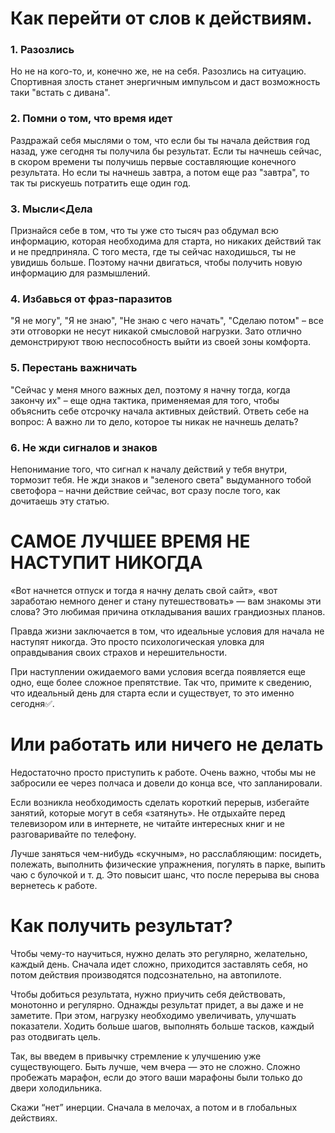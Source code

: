 # Как перейти от слов к действиям.

### 1. Разозлись
Но не на кого-то, и, конечно же, не на себя. Разозлись на ситуацию. Спортивная злость станет энергичным импульсом и даст возможность таки "встать с дивана".

### 2. Помни о том, что время идет
Раздражай себя мыслями о том, что если бы ты начала действия год назад, уже сегодня ты получила бы результат. Если ты начнешь сейчас, в скором времени ты получишь первые составляющие конечного результата. Но если ты начнешь завтра, а потом еще раз "завтра", то так ты рискуешь потратить еще один год.

### 3. Мысли<Дела
Признайся себе в том, что ты уже сто тысяч раз обдумал всю информацию, которая необходима для старта, но никаких действий так и не предприняла. С того места, где ты сейчас находишься, ты не увидишь больше. Поэтому начни двигаться, чтобы получить новую информацию для размышлений.

### 4. Избавься от фраз-паразитов
"Я не могу", "Я не знаю", "Не знаю с чего начать", "Сделаю потом" – все эти отговорки не несут никакой смысловой нагрузки. Зато отлично демонстрируют твою неспособность выйти из своей зоны комфорта.

### 5. Перестань важничать
"Сейчас у меня много важных дел, поэтому я начну тогда, когда закончу их" – еще одна тактика, применяемая для того, чтобы объяснить себе отсрочку начала активных действий. Ответь себе на вопрос: А важно ли то дело, которое ты никак не начнешь делать?

### 6. Не жди сигналов и знаков
Непонимание того, что сигнал к началу действий у тебя внутри, тормозит тебя. Не жди знаков и "зеленого света" выдуманного тобой светофора – начни действие сейчас, вот сразу после того, как дочитаешь эту статью.

# САМОЕ ЛУЧШЕЕ ВРЕМЯ НЕ НАСТУПИТ НИКОГДА

«Вот начнется отпуск и тогда я начну делать свой сайт», «вот заработаю немного денег и стану путешествовать» — вам знакомы эти слова? Это любимая причина откладывания ваших грандиозных планов.

Правда жизни заключается в том, что идеальные условия для начала не наступят никогда. Это просто психологическая уловка для оправдывания своих страхов и нерешительности.

При наступлении ожидаемого вами условия всегда появляется еще одно, еще более сложное препятствие. Так что, примите к сведению, что идеальный день для старта если и существует, то это именно сегодня✅.


# Или работать или ничего не делать
Недостаточно просто приступить к работе. Очень важно, чтобы мы не забросили ее через полчаса и довели до конца все, что запланировали.

 Если возникла необходимость сделать короткий перерыв, избегайте занятий, которые могут в себя «затянуть». Не отдыхайте перед телевизором или в интернете, не читайте интересных книг и не разговаривайте по телефону.

Лучше заняться чем-нибудь «скучным», но расслабляющим: посидеть, полежать, выполнить физические упражнения, погулять в парке, выпить чаю с булочкой и т. д. Это повысит шанс, что после перерыва вы снова вернетесь к работе.

# Как получить результат?
Чтобы чему-то научиться, нужно делать это регулярно, желательно, каждый день. Сначала идет сложно, приходится заставлять себя, но потом действия производятся подсознательно, на автопилоте. 

Чтобы добиться результата, нужно приучить себя действовать, монотонно и регулярно. Однажды результат придет, а вы даже и не заметите. При этом, нагрузку необходимо увеличивать, улучшать показатели. Ходить больше шагов, выполнять больше тасков, каждый раз отодвигать цель. 

Так, вы введем в привычку стремление к улучшению уже существующего. Быть лучше, чем вчера — это не сложно. Сложно пробежать марафон, если до этого ваши марафоны были только до двери холодильника. 

Скажи “нет” инерции. Сначала в мелочах, а потом и в глобальных действиях.
